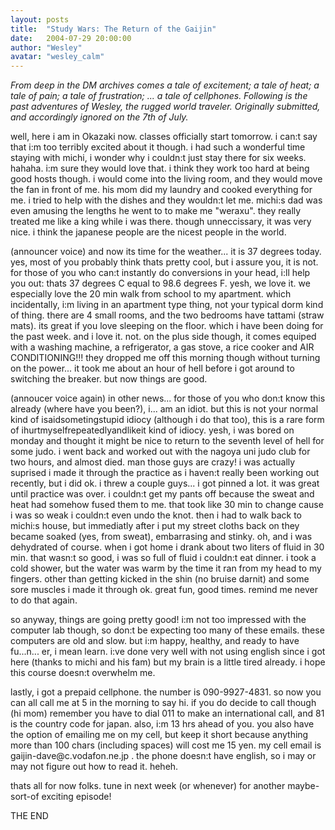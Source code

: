 ```yaml
---
layout: posts
title:  "Study Wars: The Return of the Gaijin"
date:   2004-07-29 20:00:00
author: "Wesley"
avatar: "wesley_calm"
---
```

_From deep in the DM archives comes a tale of excitement; a tale of heat; a tale of pain; a tale of frustration; ... a tale of *cellphones*. Following is the past adventures of Wesley, the rugged world traveler. Originally submitted, and accordingly ignored on the 7th of July._

 well, here i am in Okazaki now. classes officially start tomorrow. i can:t say that i:m too terribly excited about it though. i had such a wonderful time staying with michi, i wonder why i couldn:t just stay there for six weeks. hahaha. i:m sure they would love that. i think they work too hard at being good hosts though. i would come into the living room, and they would move the fan in front of me. his mom did my laundry and cooked everything for me. i tried to help with the dishes and they wouldn:t let me. michi:s dad was even amusing the lengths he went to to make me &quot;weraxu&quot;. they really treated me like a king while i was there. though unneccissary, it was very nice. i think the japanese people are the nicest people in the world.

 (announcer voice) and now its time for the weather... it is 37 degrees today. yes, most of you probably think thats pretty cool, but i assure you, it is not. for those of you who can:t instantly do conversions in your head, i:ll help you out: thats 37 degrees C equal to 98.6 degrees F. yesh, we love it. we especially love the 20 min walk from school to my apartment. which incidentally, i:m living in an apartment type thing, not your typical dorm kind of thing. there are 4 small rooms, and the two bedrooms have tattami (straw mats). its great if you love sleeping on the floor. which i have been doing for the past week. and i love it. not. on the plus side though, it comes equiped with a washing machine, a refrigerator, a gas stove, a rice cooker and AIR CONDITIONING!!! they dropped me off this morning though without turning on the power... it took me about an hour of hell before i got around to switching the breaker. but now things are good.

 (annoucer voice again) in other news...
 for those of you who don:t know this already (where have you been?), i... am an idiot. but this is not your normal kind of isaidsometingstupid idiocy (although i do that too), this is a rare form of ihurtmyselfrepeatedlyandlikeit kind of idiocy. yesh, i was bored on monday and thought it might be nice to return to the seventh level of hell for some judo. i went back and worked out with the nagoya uni judo club for two hours, and almost died. man those guys are crazy! i was actually suprised i made it through the practice as i haven:t really been working out recently, but i did ok. i threw a couple guys... i got pinned a lot. it was great until practice was over. i couldn:t get my pants off because the sweat and heat had somehow fused them to me. that took like 30 min to change cause i was so weak i couldn:t even undo the knot. then i had to walk back to michi:s house, but immediatly after i put my street cloths back on they became soaked (yes, from sweat), embarrasing and stinky. oh, and i was dehydrated of course. when i got home i drank about two liters of fluid in 30 min. that wasn:t so good, i was so full of fluid i couldn:t eat dinner. i took a cold shower, but the water was warm by the time it ran from my head to my fingers. other than getting kicked in the shin (no bruise darnit) and some sore muscles i made it through ok. great fun, good times. remind me never to do that again.

 so anyway, things are going pretty good! i:m not too impressed with the computer lab though, so don:t be expecting too many of these emails. these computers are old and slow. but i:m happy, healthy, and ready to have fu...n... er, i mean learn. i:ve done very well with not using english since i got here (thanks to michi and his fam) but my brain is a little tired already. i hope this course doesn:t overwhelm me.

 lastly, i got a prepaid cellphone. the number is 090-9927-4831. so now you can all call me at 5 in the morning to say hi. if you do decide to call though (hi mom) remember you have to dial 011 to make an international call, and 81 is the country code for japan. also, i:m 13 hrs ahead of you. you also have the option of emailing me on my cell, but keep it short because anything more than 100 chars (including spaces) will cost me 15 yen. my cell email is gaijin-dave&#64;c.vodafon.ne.jp . the phone doesn:t have english, so i may or may not figure out how to read it. heheh.

 thats all for now folks. tune in next week (or whenever) for another maybe-sort-of exciting episode!

 THE END